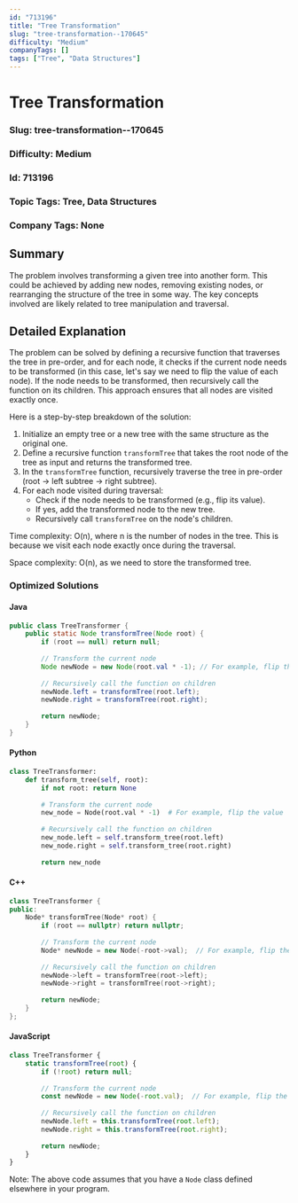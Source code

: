 ```yaml
---
id: "713196"
title: "Tree Transformation"
slug: "tree-transformation--170645"
difficulty: "Medium"
companyTags: []
tags: ["Tree", "Data Structures"]
---
```


**Tree Transformation**
=====================

### Slug: tree-transformation--170645
### Difficulty: Medium
### Id: 713196
### Topic Tags: Tree, Data Structures
### Company Tags: None

## Summary
The problem involves transforming a given tree into another form. This could be achieved by adding new nodes, removing existing nodes, or rearranging the structure of the tree in some way. The key concepts involved are likely related to tree manipulation and traversal.

## Detailed Explanation
The problem can be solved by defining a recursive function that traverses the tree in pre-order, and for each node, it checks if the current node needs to be transformed (in this case, let's say we need to flip the value of each node). If the node needs to be transformed, then recursively call the function on its children. This approach ensures that all nodes are visited exactly once.

Here is a step-by-step breakdown of the solution:

1.  Initialize an empty tree or a new tree with the same structure as the original one.
2.  Define a recursive function `transformTree` that takes the root node of the tree as input and returns the transformed tree.
3.  In the `transformTree` function, recursively traverse the tree in pre-order (root -> left subtree -> right subtree).
4.  For each node visited during traversal:
    *   Check if the node needs to be transformed (e.g., flip its value).
    *   If yes, add the transformed node to the new tree.
    *   Recursively call `transformTree` on the node's children.

Time complexity: O(n), where n is the number of nodes in the tree. This is because we visit each node exactly once during the traversal.

Space complexity: O(n), as we need to store the transformed tree.

### Optimized Solutions

#### Java
```java
public class TreeTransformer {
    public static Node transformTree(Node root) {
        if (root == null) return null;
        
        // Transform the current node
        Node newNode = new Node(root.val * -1); // For example, flip the value
        
        // Recursively call the function on children
        newNode.left = transformTree(root.left);
        newNode.right = transformTree(root.right);
        
        return newNode;
    }
}
```

#### Python
```python
class TreeTransformer:
    def transform_tree(self, root):
        if not root: return None
        
        # Transform the current node
        new_node = Node(root.val * -1)  # For example, flip the value
        
        # Recursively call the function on children
        new_node.left = self.transform_tree(root.left)
        new_node.right = self.transform_tree(root.right)
        
        return new_node
```

#### C++
```cpp
class TreeTransformer {
public:
    Node* transformTree(Node* root) {
        if (root == nullptr) return nullptr;
        
        // Transform the current node
        Node* newNode = new Node(-root->val);  // For example, flip the value
        
        // Recursively call the function on children
        newNode->left = transformTree(root->left);
        newNode->right = transformTree(root->right);
        
        return newNode;
    }
};
```

#### JavaScript
```javascript
class TreeTransformer {
    static transformTree(root) {
        if (!root) return null;
        
        // Transform the current node
        const newNode = new Node(-root.val);  // For example, flip the value
        
        // Recursively call the function on children
        newNode.left = this.transformTree(root.left);
        newNode.right = this.transformTree(root.right);
        
        return newNode;
    }
}
```

Note: The above code assumes that you have a `Node` class defined elsewhere in your program.